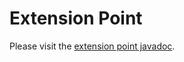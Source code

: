 # Extension Point

Please visit the [extension point javadoc](https://funkygao.github.io/cp-ddd-framework/doc/apidocs/io/github/dddplus/ext/package-summary.html).
